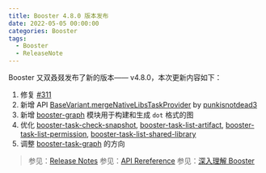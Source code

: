 ```yaml
---
title: Booster 4.8.0 版本发布
date: 2022-05-05 00:00:00
categories: Booster
tags:
  - Booster
  - ReleaseNote
---
```


Booster 又双叒叕发布了新的版本—— v4.8.0，本次更新内容如下：

1. 修复 [#311](https://github.com/didi/booster/issues/311)
1. 新增 API [BaseVariant.mergeNativeLibsTaskProvider](https://github.com/didi/booster/blob/v4.8.0/booster-android-gradle-api/src/main/kotlin/com/didiglobal/booster/gradle/BaseVariant.kt#L69) by [punkisnotdead3](https://github.com/punkisnotdead3)
1. 新增 [booster-graph](https://github.com/didi/booster/blob/v4.8.0/booster-graph/) 模块用于构建和生成 `dot` 格式的图
1. 优化 [booster-task-check-snapshot](https://github.com/didi/booster/blob/v4.8.0/booster-task-check-snapshot), [booster-task-list-artifact](https://github.com/didi/booster/blob/v4.8.0/booster-task-list-artifact), [booster-task-list-permission](https://github.com/didi/booster/blob/v4.8.0/booster-task-list-permission), [booster-task-list-shared-library](https://github.com/didi/booster/blob/v4.8.0/booster-task-list-shared-library)
1. 调整 [booster-task-graph](https://github.com/didi/booster/blob/v4.8.0/booster-task-graph/) 的方向

> 参见：[Release Notes](https://github.com/didi/booster/blob/v4.8.0/RELEASE-NOTES.md#v480)
> 参见：[API Rereference](https://reference.johnsonlee.io/booster)
> 参见：[深入理解 Booster](https://booster.johnsonlee.io)
